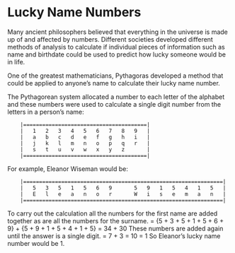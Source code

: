 # Lucky Name Numbers

Many ancient philosophers believed that everything in the universe is made up of and
affected by numbers. Different societies developed different methods of analysis to
calculate if individual pieces of information such as name and birthdate could be used to
predict how lucky someone would be in life.

One of the greatest mathematicians, Pythagoras developed a method that could be applied
to anyone’s name to calculate their lucky name number.

The Pythagorean system allocated a number to each letter of the alphabet and these
numbers were used to calculate a single digit number from the letters in a person’s name:

		|=======================================|
		|	1	2	3	4	5	6	7	8	9	|
		|	a	b	c	d	e	f	g	h	i	|
		|	j	k	l	m	n	o	p	q	r	|
		|	s	t	u	v	w	x	y	z	 	|
		|=======================================|

For example, Eleanor Wiseman would be:

		|===============================================================|
		|	5	3	5	1	5	6	9		5	9	1	5	4	1	5	|
		|	E	l	e	a	n	o	r		W	i	s	e	m	a	n	|
		|===============================================================|

To carry out the calculation all the numbers for the first name are added together as are all
the numbers for the surname.
		= {5 + 3 + 5 + 1 + 5 + 6 + 9} + {5 + 9 + 1 + 5 + 4 + 1 + 5}
		= 34 + 30
These numbers are added again until the answer is a single digit.
		= 7 + 3
		= 10
		= 1
So Eleanor’s lucky name number would be 1.
